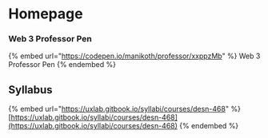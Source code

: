 # Homepage

### Web 3 Professor Pen

{% embed url="https://codepen.io/manikoth/professor/xxppzMb" %}
Web 3 Professor Pen
{% endembed %}

## Syllabus

{% embed url="https://uxlab.gitbook.io/syllabi/courses/desn-468" %}
[https://uxlab.gitbook.io/syllabi/courses/desn-468](https://uxlab.gitbook.io/syllabi/courses/desn-468)
{% endembed %}
